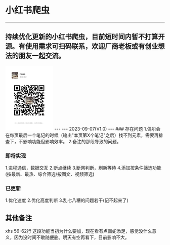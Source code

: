 # 小红书爬虫
---
持续优化更新的小红书爬虫，目前短时间内暂不打算开源。有使用需求可扫码联系，欢迎厂商老板或有创业想法的朋友一起交流。
---
<img decoding="async" src="https://github.com/h88z/XiaoHongShu_Spiders/blob/main/wechat.jpg" width="30%">
---
---
2023-09-07(V1.0)
---
### 存在问题
1.偶尔会在每页最后一个笔记的时候（输出"本页第X个笔记"之后）找不到元素，需要再排查下，不影响功能但影响效率。
2.备注的那段导致的问题。

### 即将实现
1.进程通信，数据交互
2.断点继续
3.断网判断，刷新等待
4.添加按条件筛选功能(按最新、最热、综合筛选/按图文、视频筛选)

### 已更新
1.优化速度
2.优化高度判断
3.乱七八糟的问题若干(记不起来了)

## 其他备注
xhs 56-62行 这段功能当初为什么要加，现在看有点画蛇添足，感觉没什么意义，因为没时间不敢随便删。明天有空再看下，目前影响不大。

